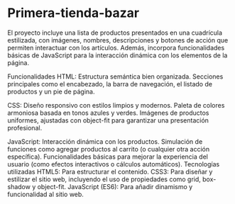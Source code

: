 # Primera-tienda-bazar
El proyecto incluye una lista de productos presentados en una cuadrícula estilizada, con imágenes, nombres, descripciones y botones de acción que permiten interactuar con los artículos. Además, incorpora funcionalidades básicas de JavaScript para la interacción dinámica con los elementos de la página.

Funcionalidades
HTML:
Estructura semántica bien organizada.
Secciones principales como el encabezado, la barra de navegación, el listado de productos y un pie de página.

CSS:
Diseño responsivo con estilos limpios y modernos.
Paleta de colores armoniosa basada en tonos azules y verdes.
Imágenes de productos uniformes, ajustadas con object-fit para garantizar una presentación profesional.

JavaScript:
Interacción dinámica con los productos.
Simulación de funciones como agregar productos al carrito (o cualquier otra acción específica).
Funcionalidades básicas para mejorar la experiencia del usuario (como efectos interactivos o cálculos automáticos).
Tecnologías utilizadas
HTML5: Para estructurar el contenido.
CSS3: Para diseñar y estilizar el sitio web, incluyendo el uso de propiedades como grid, box-shadow y object-fit.
JavaScript (ES6): Para añadir dinamismo y funcionalidad al sitio web.
